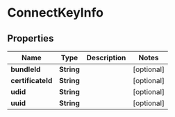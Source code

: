 

# ConnectKeyInfo

## Properties

Name | Type | Description | Notes
------------ | ------------- | ------------- | -------------
**bundleId** | **String** |  |  [optional]
**certificateId** | **String** |  |  [optional]
**udid** | **String** |  |  [optional]
**uuid** | **String** |  |  [optional]



